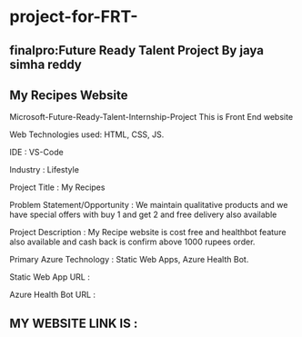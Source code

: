 # project-for-FRT-

## finalpro:Future Ready Talent Project By jaya simha reddy
##   My Recipes Website

Microsoft-Future-Ready-Talent-Internship-Project This is Front End website

Web Technologies used: HTML, CSS, JS.

IDE           : VS-Code

Industry      : Lifestyle

Project Title : My Recipes

Problem Statement/Opportunity : We maintain qualitative products and we have special offers with buy 1 and get 2 and free delivery also available

Project Description           :  My Recipe website is cost free and healthbot feature also available and cash back is confirm above 1000 rupees order.

Primary Azure Technology      :  Static Web Apps, Azure Health Bot.

Static Web App URL : 

Azure Health Bot URL : 


## MY WEBSITE LINK IS : 

